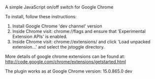 A simple JavaScript on/off switch for Google Chrome

To install, follow these instructions:

1. Install Google Chrome 'dev channel' version
1. Inside Chrome visit: chrome://flags and ensure that 'Experimental Extension APIs' is enabled.
1. Inside Chrome visit: chrome://extensions/ and click 'Load unpacked extension...' and select the jstoggle directory.

More details of google chrome extensions can be found at: http://code.google.com/chrome/extensions/getstarted.html

The plugin works as at Google Chrome version: 15.0.865.0 dev